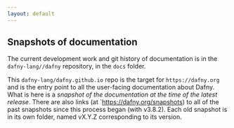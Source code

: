 ```yaml
---
layout: default
---
```


## Snapshots of documentation

The current development work and git history of documentation is in the `dafny-lang//dafny` repository, in the `docs`
folder.

This `dafny-lang/dafny.github.io` repo is the target for `https://dafny.org` and is the entry point to all the user-facing
documentation about Dafny. What is here is a _snapshot of the documentation at the time of the latest release_.
There are also links (at `https://dafny.org/snapshots) to all of the past snapshots since this process began (with v3.8.2).
Each old snapshot is in its own folder, named vX.Y.Z corresponding to its version.
